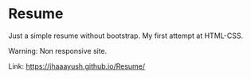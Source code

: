 # Resume
Just a simple resume without bootstrap. My first attempt at HTML-CSS. 

Warning: Non responsive site.

Link: https://jhaaayush.github.io/Resume/
